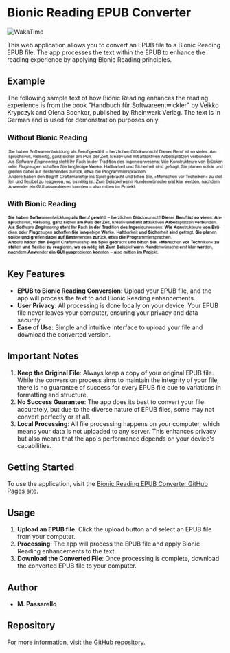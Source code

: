 # Bionic Reading EPUB Converter

![WakaTime](https://waka.mpassarello.de/api/badge/MaxP/interval:any/project:bionic-reading-epub-converter?label=Project%20time)

This web application allows you to convert an EPUB file to a Bionic Reading EPUB file. The app processes the text within the EPUB to enhance the reading experience by applying Bionic Reading principles.

## Example

The following sample text of how Bionic Reading enhances the reading experience is from the book "Handbuch für Softwareentwickler" by Veikko Krypczyk and Olena Bochkor, published by Rheinwerk Verlag. The text is in German and is used for demonstration purposes only.

### Without Bionic Reading
![Without Bionic Reading](img/withoutBionicReading.png)

### With Bionic Reading
![With Bionic Reading](img/withBionicReading.png)

## Key Features

- **EPUB to Bionic Reading Conversion**: Upload your EPUB file, and the app will process the text to add Bionic Reading enhancements.
- **User Privacy**: All processing is done locally on your device. Your EPUB file never leaves your computer, ensuring your privacy and data security.
- **Ease of Use**: Simple and intuitive interface to upload your file and download the converted version.

## Important Notes

1. **Keep the Original File**: Always keep a copy of your original EPUB file. While the conversion process aims to maintain the integrity of your file, there is no guarantee of success for every EPUB file due to variations in formatting and structure.
2. **No Success Guarantee**: The app does its best to convert your file accurately, but due to the diverse nature of EPUB files, some may not convert perfectly or at all.
3. **Local Processing**: All file processing happens on your computer, which means your data is not uploaded to any server. This enhances privacy but also means that the app's performance depends on your device's capabilities.

## Getting Started

To use the application, visit the [Bionic Reading EPUB Converter GitHub Pages site](https://pxammaxp.github.io/bionic-reading-epub-converter-webapp/).

## Usage

1. **Upload an EPUB file**: Click the upload button and select an EPUB file from your computer.
2. **Processing**: The app will process the EPUB file and apply Bionic Reading enhancements to the text.
3. **Download the Converted File**: Once processing is complete, download the converted EPUB file to your computer.

## Author

- **M. Passarello**

## Repository

For more information, visit the [GitHub repository](https://github.com/PxaMMaxP/bionic-reading-epub-converter-webapp).
